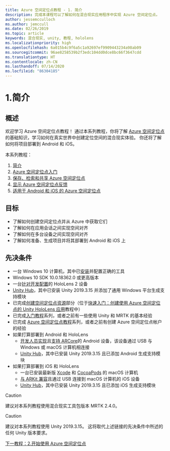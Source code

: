 ```yaml
---
title: Azure 空间定位点教程 - 1. 简介
description: 完成本课程可以了解如何在混合现实应用程序中实现 Azure 空间定位点。
author: jessemcculloch
ms.author: jemccull
ms.date: 02/26/2019
ms.topic: article
keywords: 混合现实, unity, 教程, hololens
ms.localizationpriority: high
ms.openlocfilehash: 6a015b4c9f6a5c1a92697ef9909443234a98ab09
ms.sourcegitcommit: 96ae8258539b2f3edc104dd0dce8bc66f3647cdd
ms.translationtype: HT
ms.contentlocale: zh-CN
ms.lasthandoff: 07/14/2020
ms.locfileid: "86304185"
---
```

# <a name="1-introduction"></a>1.简介

## <a name="overview"></a>概述

欢迎学习 Azure 空间定位点教程！ 通过本系列教程，你将了解 <a href="https://azure.microsoft.com/services/spatial-anchors" target="_blank">Azure 空间定位点</a>的基础知识，学习如何在真实世界中创建定位空间的混合现实体验。 你还将了解如何将项目部署到 Android 和 iOS。

本系列教程：

1. [简介](mr-learning-asa-01.md)
2. [Azure 空间定位点入门](mr-learning-asa-02.md)
3. [保存、检索和共享 Azure 空间定位点](mr-learning-asa-03.md)
4. [显示 Azure 空间定位点反馈](mr-learning-asa-04.md)
5. [适用于 Android 和 iOS 的 Azure 空间定位点](mr-learning-asa-05.md)

## <a name="objectives"></a>目标

* 了解如何创建空间定位点并从 Azure 中获取它们
* 了解如何在应用会话之间实现空间对齐
* 了解如何在多台设备之间实现空间对齐
* 了解如何准备、生成项目并将其部署到 Android 和 iOS 上

## <a name="prerequisites"></a>先决条件

* 一台 Windows 10 计算机，其中已[安装](install-the-tools.md)并配置正确的工具
* Windows 10 SDK 10.0.18362.0 或更高版本
* 一台[针对开发配置](using-visual-studio.md#enabling-developer-mode)的 HoloLens 2 设备
* <a href="https://docs.unity3d.com/Manual/GettingStartedInstallingHub.html" target="_blank">Unity Hub</a>，其中已安装 Unity 2019.3.15 并添加了通用 Windows 平台生成支持模块
* 已完成[创建空间定位点资源](https://docs.microsoft.com/azure/spatial-anchors/quickstarts/get-started-unity-hololens#create-a-spatial-anchors-resource)部分（位于[快速入门：创建使用 Azure 空间定位点的 Unity HoloLens 应用](https://docs.microsoft.com/azure/spatial-anchors/quickstarts/get-started-unity-hololens)教程中）
* 已完成[入门教程](mr-learning-base-01.md)系列，或者之前有一些使用 Unity 和 MRTK 的基本经验
* 已完成 [Azure 空间定位点教程](mr-learning-asa-01.md)系列，或者之前有创建 Azure 空间定位点帐户的经验
* 如果打算部署到 Android 和 HoloLens
  * <a href="https://developer.android.com/studio/debug/dev-options" target="_blank">开发人员实现</a>且<a href="https://developers.google.com/ar/discover/supported-devices" target="_blank">支持 ARCore</a>的 Android 设备，该设备通过 USB 与 Windows 或 macOS 计算机相连接
  * <a href="https://docs.unity3d.com/Manual/GettingStartedInstallingHub.html" target="_blank">Unity Hub</a>，其中已安装 Unity 2019.3.15 且已添加 Android 生成支持模块
* 如果打算部署到 iOS 和 HoloLens
  * 一台已安装最新版 <a href="https://geo.itunes.apple.com/us/app/xcode/id497799835?mt=12" target="_blank">Xcode</a> 和 <a href="https://cocoapods.org" target="_blank">CocoaPods</a> 的 macOS 计算机
  * <a href="https://developer.apple.com/documentation/arkit/verifying_device_support_and_user_permission" target="_blank">与 ARKit 兼容</a>且通过 USB 连接到 macOS 计算机的 iOS 设备
  * <a href="https://docs.unity3d.com/Manual/GettingStartedInstallingHub.html" target="_blank">Unity Hub</a>，其中已安装 Unity 2019.3.15 且已添加 iOS 生成支持模块

> [!CAUTION]
> 建议对本系列教程使用混合现实工具包版本 MRTK 2.4.0。

> [!CAUTION]
> 建议对本系列教程使用 Unity 2019.3.15。 这将取代上述链接的先决条件中所述的任何 Unity 版本要求。

[下一教程：2.开始使用 Azure 空间定位点](mr-learning-asa-02.md)
